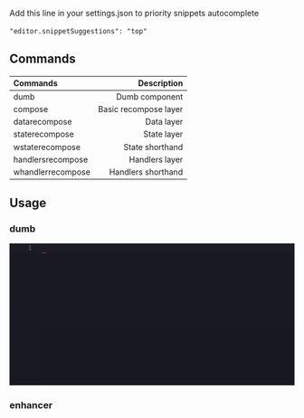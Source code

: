 Add this line in your settings.json to priority snippets autocomplete

`"editor.snippetSuggestions": "top"`

## Commands
| Commands          |           Description |
| :---------------- | --------------------: |
| dumb              |        Dumb component |
| compose           | Basic recompose layer |
| datarecompose     |            Data layer |
| staterecompose    |           State layer |
| wstaterecompose   |       State shorthand |
| handlersrecompose |        Handlers layer |
| whandlerrecompose |    Handlers shorthand |

## Usage

### dumb
![dumb components](gifs/dumb.gif)

### enhancer

